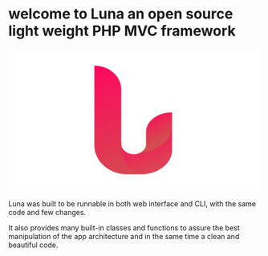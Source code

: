 # welcome to Luna an open source light weight PHP MVC framework 
![Luna temparary logo](luna-logo-10-2018.svg)

Luna was built to be runnable in both web interface and CLI, with the same code and few changes.

It also provides many built-in classes and functions to assure the best manipulation of the app architecture and in the same time a clean and beautiful code.



